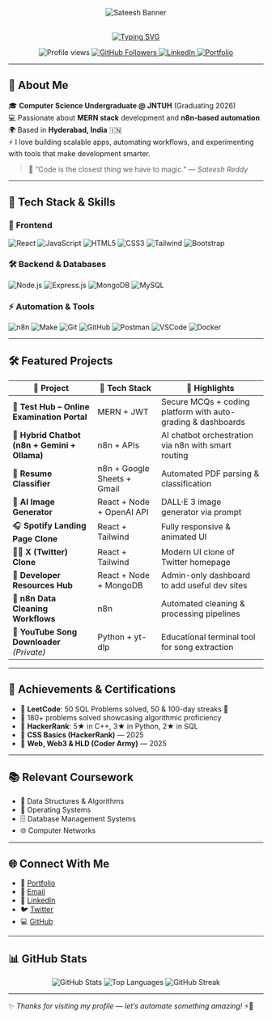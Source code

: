 <!-- 🌌 Glassmorphism Banner -->
<p align="center">
  <img src="https://capsule-render.vercel.app/api?type=rect&color=0:1a1a1a,100:0f0f0f&height=150&section=header&text=Sateesh%20Reddy%20Maddi&fontSize=35&fontColor=00C9A7&animation=fadeIn&fontAlign=50&desc=Full%20Stack%20Developer%20|%20Automation%20Enthusiast%20|%20n8n%20Builder&descAlign=50&descSize=15" alt="Sateesh Banner"/>
</p>

<!-- Typing animation header -->
<p align="center">
  <a href="https://github.com/Sateeshreddymaddi">
    <br>
    <img src="https://readme-typing-svg.demolab.com?font=Fira+Code&size=22&duration=3000&pause=1000&color=00C9A7&center=true&vCenter=true&width=600&lines=👋+Hi%2C+I'm+Sateesh+Reddy+Maddi;💻+Full+Stack+Developer;⚡+Automation+with+n8n;🚀+Always+Learning%2C+Always+Building" alt="Typing SVG" />
  </a>
</p>

<p align="center">
  <img src="https://komarev.com/ghpvc/?username=Sateeshreddymaddi&label=Profile%20Views&color=0e75b6&style=flat" alt="Profile views" />
  <a href="https://github.com/Sateeshreddymaddi?tab=followers">
    <img src="https://img.shields.io/github/followers/Sateeshreddymaddi?label=Followers&style=social" alt="GitHub Followers" />
  </a>
  <a href="https://www.linkedin.com/in/sateesh-reddy-maddi-4148b9285/">
    <img src="https://img.shields.io/badge/LinkedIn-Connect-blue?style=flat&logo=linkedin" alt="LinkedIn" />
  </a>
  <a href="https://sateeshreddymaddi.me">
    <img src="https://img.shields.io/badge/🌐%20Portfolio-Visit%20Now-brightgreen" alt="Portfolio" />
  </a>
</p>

---

## 🧠 About Me

🎓 **Computer Science Undergraduate @ JNTUH** (Graduating 2026)  
💻 Passionate about **MERN stack** development and **n8n-based automation**  
🌍 Based in **Hyderabad, India** 🇮🇳  
⚡ I love building scalable apps, automating workflows, and experimenting with tools that make development smarter.

> 🧠 “Code is the closest thing we have to magic.” — *Sateesh Reddy*

---

## 🚀 Tech Stack & Skills

### 🧰 **Frontend**
![React](https://img.shields.io/badge/-React-61DAFB?style=flat&logo=react&logoColor=black)
![JavaScript](https://img.shields.io/badge/-JavaScript-F7DF1E?style=flat&logo=javascript&logoColor=black)
![HTML5](https://img.shields.io/badge/-HTML5-E34F26?style=flat&logo=html5&logoColor=white)
![CSS3](https://img.shields.io/badge/-CSS3-1572B6?style=flat&logo=css3)
![Tailwind](https://img.shields.io/badge/-TailwindCSS-06B6D4?style=flat&logo=tailwindcss&logoColor=white)
![Bootstrap](https://img.shields.io/badge/-Bootstrap-7952B3?style=flat&logo=bootstrap&logoColor=white)

### 🛠️ **Backend & Databases**
![Node.js](https://img.shields.io/badge/-Node.js-339933?style=flat&logo=node.js&logoColor=white)
![Express.js](https://img.shields.io/badge/-Express.js-000000?style=flat&logo=express)
![MongoDB](https://img.shields.io/badge/-MongoDB-47A248?style=flat&logo=mongodb&logoColor=white)
![MySQL](https://img.shields.io/badge/-MySQL-4479A1?style=flat&logo=mysql&logoColor=white)

### ⚡ **Automation & Tools**
![n8n](https://img.shields.io/badge/-n8n-EA4C89?style=flat&logo=n8n&logoColor=white)
![Make](https://img.shields.io/badge/-Make-2C2D72?style=flat&logo=make)
![Git](https://img.shields.io/badge/-Git-F05032?style=flat&logo=git&logoColor=white)
![GitHub](https://img.shields.io/badge/-GitHub-181717?style=flat&logo=github)
![Postman](https://img.shields.io/badge/-Postman-FF6C37?style=flat&logo=postman&logoColor=white)
![VSCode](https://img.shields.io/badge/-VS%20Code-007ACC?style=flat&logo=visual-studio-code&logoColor=white)
![Docker](https://img.shields.io/badge/-Docker-2496ED?style=flat&logo=docker&logoColor=white)

---

## 🛠️ Featured Projects

| 🧪 Project | 🔧 Tech Stack | 🌟 Highlights |
|-----------|---------------|---------------|
| 🧪 **Test Hub – Online Examination Portal** | MERN + JWT | Secure MCQs + coding platform with auto-grading & dashboards |
| 🤖 **Hybrid Chatbot (n8n + Gemini + Ollama)** | n8n + APIs | AI chatbot orchestration via n8n with smart routing |
| 📝 **Resume Classifier** | n8n + Google Sheets + Gmail | Automated PDF parsing & classification |
| 🎨 **AI Image Generator** | React + Node + OpenAI API | DALL·E 3 image generator via prompt |
| 🎧 **Spotify Landing Page Clone** | React + Tailwind | Fully responsive & animated UI |
| 🧑‍🚀 **X (Twitter) Clone** | React + Tailwind | Modern UI clone of Twitter homepage |
| 🧠 **Developer Resources Hub** | React + Node + MongoDB | Admin-only dashboard to add useful dev sites |
| 🧰 **n8n Data Cleaning Workflows** | n8n | Automated cleaning & processing pipelines |
| 🎵 **YouTube Song Downloader** *(Private)* | Python + yt-dlp | Educational terminal tool for song extraction |

---

## 🏅 Achievements & Certifications

- 🥇 **LeetCode**: 50 SQL Problems solved, 50 & 100-day streaks 🧠  
- 🧠 180+ problems solved showcasing algorithmic proficiency  
- 🌟 **HackerRank**: 5★ in C++, 3★ in Python, 2★ in SQL  
- 📜 **CSS Basics (HackerRank)** — 2025  
- 🧠 **Web, Web3 & HLD (Coder Army)** — 2025

---

## 📚 Relevant Coursework

- 📌 Data Structures & Algorithms  
- 🧠 Operating Systems  
- 🗄️ Database Management Systems  
- 🌐 Computer Networks

---

## 🌐 Connect With Me

- 🧭 [Portfolio](https://sateeshreddymaddi.me)  
- 📧 [Email](mailto:sateeshreddymaddi@gmail.com)  
- 💼 [LinkedIn](https://www.linkedin.com/in/sateesh-reddy-maddi-4148b9285/)  
- 🐦 [Twitter](https://twitter.com/sateesh_maddi)  
- 💻 [GitHub](https://github.com/Sateeshreddymaddi)

---

## 📊 GitHub Stats

<p align="center">
  <img src="https://github-readme-stats.vercel.app/api?username=Sateeshreddymaddi&show_icons=true&theme=tokyonight" alt="GitHub Stats" />
  <img src="https://github-readme-stats.vercel.app/api/top-langs/?username=Sateeshreddymaddi&layout=compact&theme=tokyonight" alt="Top Languages" />
  <img src="https://github-readme-streak-stats.herokuapp.com/?user=Sateeshreddymaddi&theme=tokyonight" alt="GitHub Streak" />
</p>

---

✨ *Thanks for visiting my profile — let’s automate something amazing!* ⚡🚀
